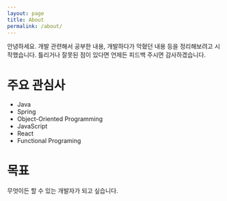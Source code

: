```yaml
---
layout: page
title: About
permalink: /about/
---
```


<p class="message">
  안녕하세요. 개발 관련해서 공부한 내용, 개발하다가 막혔던 내용 등을 정리해보려고 시작했습니다. 틀리거나 잘못된 점이 있다면 언제든 피드백 주시면 감사하겠습니다.
</p>

# 주요 관심사

- Java
- Spring
- Object-Oriented Programming
- JavaScript
- React
- Functional Programing

# 목표

<p class="message">
무엇이든 할 수 있는 개발자가 되고 싶습니다.
</p>
